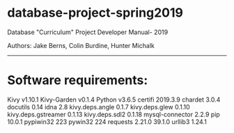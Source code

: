 # database-project-spring2019
Database "Curriculum" Project Developer Manual- 2019

Authors: Jake Berns, Colin Burdine, Hunter Michalk

------------------------------------
# Software requirements: 
Kivy v1.10.1
Kivy-Garden v0.1.4
Python v3.6.5
certifi 2019.3.9
chardet 3.0.4
docutils 0.14
idna 2.8
kivy.deps.angle 0.1.7
kivy.deps.glew 0.1.10
kivy.deps.gstreamer 0.1.13
kivy.deps.sdl2 0.1.18
mysql-connector 2.2.9
pip 10.0.1
pypiwin32 223
pywin32 224
requests 2.21.0
39.1.0
urllib3 1.24.1